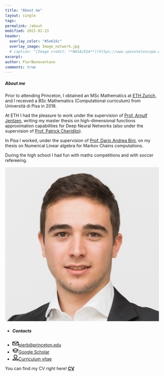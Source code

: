 ```yaml
---
title: "About me"
layout: single
tags:
permalink: /about
modified: 2021-01-23
header:
  overlay_color: "#5e616c"
  overlay_image: Image_network.jpg
  # caption: "[Image credit: **NASA/ESA**](https://www.spacetelescope.org/images/heic0515a/)"
excerpt: 
author: PierBeneventano
comments: true
---
```



<H5>About me</H5>
                        
Prior to attending Princeton, I obtained an MSc Mathematics at <a href="https://math.ethz.ch/" class="links">ETH Zurich</a>, and I received a BSc Mathematics (Computational curriculum) from Università di Pisa in 2018.
                        
At ETH I had the pleasure to work under the supervision of <a href="https://scholar.google.de/citations?user=fymm-XQAAAAJ&hl=en" class="links">Prof. Arnulf Jentzen</a>, writing my master thesis on high-dimensional functions approximation capabilities for Deep Neural Networks (also under the supervision of <a href="https://people.math.ethz.ch/~patrickc/" class="links">Prof. Patrick Cheridito</a>).

In Pisa I worked, under the supervision of <a href="https://scholar.google.com/citations?user=lbtyxsMAAAAJ&hl=en" class="links">Prof. Dario Andrea Bini</a>, on my thesis on Numerical Linear algebra for Markov Chains computations. <br>

During the high school I had fun with maths competitions and with soccer refereeing.

<div class="col-lg-4 text-center">
  <div class="profile">
      <img src="./assets/images/avatar.jpg" alt="alt text" class="avatar">
      <ul class="list-unstyled links">
          <li><h5>Contacts</h5></li>
          <li><img height="20" width="20" src="./assets/icons/mail.svg" /><a class="contact-link"href="">pierb@princeton.edu</a></li>
          <li><img height="20" width="20" src="./assets/icons/graduation.svg" /><a class="contact-link"href="https://scholar.google.com/citations?user=spL439oAAAAJ&hl=en">Google Scholar</a></li>
          <li><img height="20" width="20" src="./assets/icons/user.svg" /><a class="contact-link"href="https://pierbeneventano.github.io/CV_Beneventano.pdf">Curriculum vitae</a></li>
      </ul>
  <div class="row mb-4 text-center social-icon-container">
      <div class="col">
          <!--  <a href="https://www.facebook.com/PierBene"><span
                  class="social-icon fa fa-facebook"></span></a> -->
          <a href="https://twitter.com/PierBeneventano"><span
                  class="social-icon fa fa-twitter"></span></a>
          <a href="https://www.linkedin.com/in/pierbeneventano/"><span
                  class="social-icon fa fa-linkedin"></span></a>
          <!--  <a href="https://www.instagram.com/pierbene96/"><span
                  class="social-icon fa fa-instagram"></span></a> -->
          <a href="https://join.skype.com/invite/kobWyHxDkzse"><span
                  class="social-icon fa fa-skype"></span></a>
      </div>
  </div>
</div>

You can find my CV right here!
 <b> <a href="https://pierbeneventano.github.io/site//CV/CV_Beneventano.pdf" target="_blank">CV</a> </b> 
